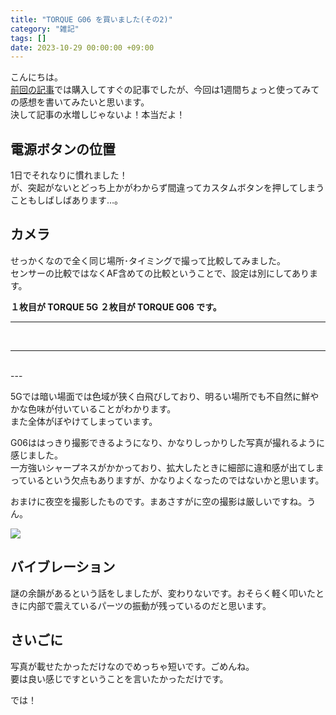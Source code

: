 ```yaml
---
title: "TORQUE G06 を買いました(その2)"
category: "雑記"
tags: []
date: 2023-10-29 00:00:00 +09:00
---
```


こんにちは。  
[前回の記事](2023-10-20-torque-g06-bought)では購入してすぐの記事でしたが、今回は1週間ちょっと使ってみての感想を書いてみたいと思います。  
決して記事の水増しじゃないよ！本当だよ！

## 電源ボタンの位置

1日でそれなりに慣れました！  
が、突起がないとどっち上かがわからず間違ってカスタムボタンを押してしまうこともしばしばあります…。

## カメラ

せっかくなので全く同じ場所･タイミングで撮って比較してみました。  
センサーの比較ではなくAF含めての比較ということで、設定は別にしてあります。

**１枚目が TORQUE 5G ２枚目が TORQUE G06 です。**

---

<div class="image-compare">
  <img src="https://gyazo.ingen084.net/data/4cc2482290969ce0996d80ee79ecc679.png" alt="" />
  <img src="https://gyazo.ingen084.net/data/adb81e86212c9e83b7b6ee8751493b07.png" alt="" />
</div>

---

<div class="image-compare">
  <img src="https://gyazo.ingen084.net/data/a7d5d6f866edc425b63c5db62ae6a9e0.png" alt="" />
  <img src="https://gyazo.ingen084.net/data/0ca623d1bf68f44831c32275d15433f3.png" alt="" />
</div>
---

5Gでは暗い場面では色域が狭く白飛びしており、明るい場所でも不自然に鮮やかな色味が付いていることがわかります。  
また全体がぼやけてしまっています。

G06ははっきり撮影できるようになり、かなりしっかりした写真が撮れるように感じました。  
一方強いシャープネスがかかっており、拡大したときに細部に違和感が出てしまっているという欠点もありますが、かなりよくなったのではないかと思います。

おまけに夜空を撮影したものです。まあさすがに空の撮影は厳しいですね。うん。

![](https://gyazo.ingen084.net/data/05d68a82f89ae15d28c333ad990e18a4.png)

## バイブレーション

謎の余韻があるという話をしましたが、変わりないです。おそらく軽く叩いたときに内部で震えているパーツの振動が残っているのだと思います。  

## さいごに

写真が載せたかっただけなのでめっちゃ短いです。ごめんね。  
要は良い感じですということを言いたかっただけです。

では！
